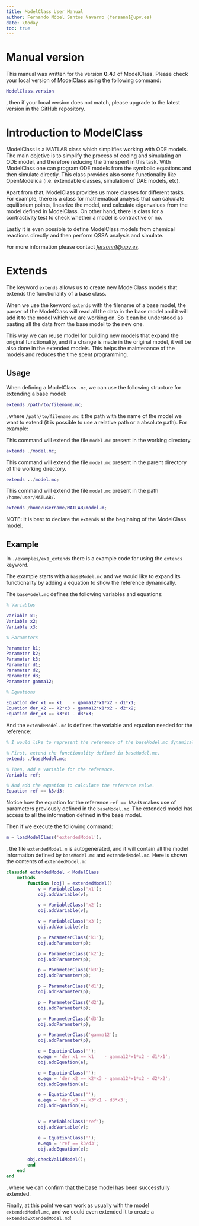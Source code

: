 ```yaml
---
title: ModelClass User Manual
author: Fernando Nóbel Santos Navarro (fersann1@upv.es)
date: \today
toc: true
---
```


# Manual version

This manual was written for the version **0.4.1** of ModelClass. Please check your local version of ModelClass using the following command:
```MATLAB
ModelClass.version
```
, then if your local version does not match, please upgrade to the latest version in the GitHub repository.

# Introduction to ModelClass

ModelClass is a MATLAB class which simplifies working with ODE models. The main objetive is to simplify the process of coding and simulating an ODE model, and therefore reducing the time spent in this task. With ModelClass one can program ODE models from the symbolic equations and then simulate directly. This class provides also some functionality like OpenModelica (i.e. extendable classes, simulation of DAE models, etc).

Apart from that, ModelClass provides us more classes for different tasks. For example, there is a class for mathematical analysis that can calculate equilibrium points, linearize the model, and calculate eigenvalues from the model defined in ModelClass. On other hand, there is class for a contractivity test to check whether a model is contractive or no.

Lastly it is even possible to define ModelClass models from chemical reactions directly and then perform QSSA analysis and simulate.

For more information please contact *fersann1@upv.es*.

# Extends

The keyword `extends` allows us to create new ModelClass models that extends the functionality of a base class.

When we use the keyword `extends` with the filename of a base model, the parser of the ModelClass will read all the data in the base model and it will add it to the model which we are working on. So it can be understood as pasting all the data from the base model to the new one.

This way we can reuse model for building new models that expand the original functionality, and it a change is made in the original model, it will be also done in the extended models. This helps the maintenance of the models and reduces the time spent programming.

## Usage

When defining a ModelClass `.mc`, we can use the following structure for extending a base model:

```MATLAB
extends /path/to/filename.mc;
```

, where `/path/to/filename.mc` it the path with the name of the model we want to extend (it is possible to use a relative path or a absolute path). For example:

This command will extend the file `model.mc` present in the working directory.
```MATLAB
extends ./model.mc;
```

This command will extend the file `model.mc` present in the parent directory of the working directory.
```MATLAB
extends ../model.mc;
```

This command will extend the file `model.mc` present in the path `/home/user/MATLAB/`.
```MATLAB
extends /home/username/MATLAB/model.m;
```

NOTE: It is best to declare the `extends` at the beginning of the ModelClass model.

## Example

In `./examples/ex1_extends` there is a example code for using the `extends` keyword.

The example starts with a `baseModel.mc` and we would like to expand its functionality by adding a equation to show the reference dynamically.

The `baseModel.mc` defines the following variables and equations:

```MATLAB
% Variables

Variable x1;
Variable x2;
Variable x3;

% Parameters

Parameter k1;
Parameter k2;
Parameter k3;
Parameter d1;
Parameter d2;
Parameter d3;
Parameter gamma12;

% Equations

Equation der_x1 == k1    - gamma12*x1*x2 - d1*x1;
Equation der_x2 == k2*x3 - gamma12*x1*x2 - d2*x2;
Equation der_x3 == k3*x1 - d3*x3;
```

And the `extendeModel.mc` is defines the variable and equation needed for the reference:

```MATLAB
% I would like to represent the reference of the baseModel.mc dynamically.

% First, extend the functionality defined in baseModel.mc.
extends ./baseModel.mc;

% Then, add a variable for the reference.
Variable ref;

% And add the equation to calculate the reference value.
Equation ref == k3/d3;
```

Notice how the equation for the reference `ref == k3/d3` makes use of parameters previously defined in the `baseModel.mc`. The extended model has access to all the information defined in the base model.

Then if we execute the following command:

```MATLAB
m = loadModelClass('extendedModel');
```

, the file `extendedModel.m` is autogenerated, and it will contain all the model information defined by `baseModel.mc` and `extendedModel.mc`. Here is shown the contents of `extendedModel.m`:

```MATLAB
classdef extendedModel < ModelClass
	methods
		function [obj] = extendedModel()
			v = VariableClass('x1');
			obj.addVariable(v);

			v = VariableClass('x2');
			obj.addVariable(v);

			v = VariableClass('x3');
			obj.addVariable(v);

			p = ParameterClass('k1');
			obj.addParameter(p);

			p = ParameterClass('k2');
			obj.addParameter(p);

			p = ParameterClass('k3');
			obj.addParameter(p);

			p = ParameterClass('d1');
			obj.addParameter(p);

			p = ParameterClass('d2');
			obj.addParameter(p);

			p = ParameterClass('d3');
			obj.addParameter(p);

			p = ParameterClass('gamma12');
			obj.addParameter(p);

			e = EquationClass('');
			e.eqn = 'der_x1 == k1    - gamma12*x1*x2 - d1*x1';
			obj.addEquation(e);

			e = EquationClass('');
			e.eqn = 'der_x2 == k2*x3 - gamma12*x1*x2 - d2*x2';
			obj.addEquation(e);

			e = EquationClass('');
			e.eqn = 'der_x3 == k3*x1 - d3*x3';
			obj.addEquation(e);


			v = VariableClass('ref');
			obj.addVariable(v);

			e = EquationClass('');
			e.eqn = 'ref == k3/d3';
			obj.addEquation(e);

		obj.checkValidModel();
		end
	end
end
```

, where we can confirm that the base model has been successfully extended.

Finally, at this point we can work as usually with the model `extendedModel.mc`, and we could even extended it to create a `extendedExtendedModel.md`!
